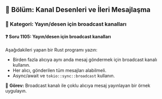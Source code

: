 ## 📘 Bölüm: Kanal Desenleri ve İleri Mesajlaşma  
### 🔹 Kategori: Yayın/desen için broadcast kanalları  
#### ❓ Soru 1105: Yayın/desen için broadcast kanalları

Aşağıdakileri yapan bir Rust programı yazın:

- Birden fazla alıcıya aynı anda mesaj göndermek için broadcast kanalı kullanın.
- Her alıcı, gönderilen tüm mesajları alabilmeli.
- Async/await ve `tokio::sync::broadcast` kullanın.

🔧 **Görev:** Broadcast kanalı ile çoklu alıcıya mesaj yayınlayan bir örnek uygulayın.
